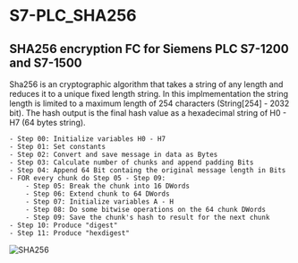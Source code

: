 # S7-PLC_SHA256
## SHA256 encryption FC for Siemens PLC S7-1200 and S7-1500

Sha256 is an cryptographic algorithm that takes a string of any length and reduces it to a unique fixed length string. 
In this implmementation the string length is limited to a maximum length of 254 characters (String[254] - 2032 bit).
The hash output is the final hash value as a hexadecimal string of H0 - H7 (64 bytes string).
	
    - Step 00: Initialize variables H0 - H7
    - Step 01: Set constants
    - Step 02: Convert and save message in data as Bytes
    - Step 03: Calculate number of chunks and append padding Bits 
    - Step 04: Append 64 Bit containg the original message length in Bits
    - FOR every chunk do Step 05 - Step 09:
        - Step 05: Break the chunk into 16 DWords
        - Step 06: Extend chunk to 64 DWords
        - Step 07: Initialize variables A - H
        - Step 08: Do some bitwise operations on the 64 chunk DWords
        - Step 09: Save the chunk's hash to result for the next chunk 
    - Step 10: Produce "digest"
    - Step 11: Produce "hexdigest"

  
![SHA256](https://github.com/marvin-mangold/S7-PLC_SHA256/assets/10088323/c362c0b6-dbf4-4990-ad74-942484a2f46d)
